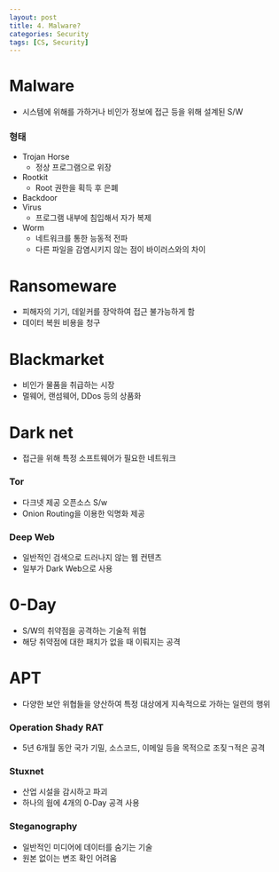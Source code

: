 ```yaml
---
layout: post
title: 4. Malware?
categories: Security
tags: [CS, Security]
---
```


# Malware

- 시스템에 위해를 가하거나 비인가 정보에 접근 등을 위해 설계된 S/W

### 형태

- Trojan Horse
  - 정상 프로그램으로 위장
- Rootkit
  - Root 권한을 획득 후 은폐
- Backdoor
- Virus
  - 프로그램 내부에 침입해서 자가 복제
- Worm
  - 네트워크를 통한 능동적 전파
  - 다른 파일을 감염시키지 않는 점이 바이러스와의 차이

# Ransomeware

- 피해자의 기기, 데잍커를 장악하여 접근 불가능하게 함
- 데이터 복원 비용을 청구

# Blackmarket

- 비인가 물품을 취급하는 시장
- 멀웨어, 랜섬웨어, DDos 등의 상품화

# Dark net

- 접근을 위해 특정 소프트웨어가 필요한 네트워크

### Tor

- 다크넷 제공 오픈소스 S/w
- Onion Routing을 이용한 익명화 제공

### Deep Web

- 일반적인 검색으로 드러나지 않는 웹 컨텐츠
- 일부가 Dark Web으로 사용

# 0-Day

- S/W의 취약점을 공격하는 기술적 위협
- 해당 취약점에 대한 패치가 없을 때 이뤄지는 공격

# APT

- 다양한 보안 위협들을 양산하여 특정 대상에게 지속적으로 가하는 일련의 행위

### Operation Shady RAT

- 5년 6개월 동안 국가 기밀, 소스코드, 이메일 등을 목적으로 조짖ㄱ적은 공격

### Stuxnet

- 산업 시설을 감시하고 파괴
- 하나의 웜에 4개의 0-Day 공격 사용

### Steganography

- 일반적인 미디어에 데이터를 숨기는 기술
- 원본 없이는 변조 확인 어려움
